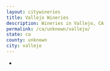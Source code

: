 ```yaml
---
layout: citywineries
title: Vallejo Wineries
description: Wineries in Vallejo, CA
permalink: /ca/unknown/vallejo/
state: ca
county: unknown
city: vallejo
---
```

-
